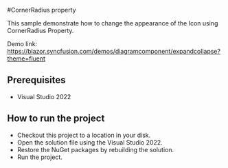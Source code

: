 #CornerRadius property

This sample demonstrate how to change the appearance of the Icon using CornerRadius Property.

Demo link:
https://blazor.syncfusion.com/demos/diagramcomponent/expandcollapse?theme=fluent

## Prerequisites

* Visual Studio 2022

## How to run the project

* Checkout this project to a location in your disk.
* Open the solution file using the Visual Studio 2022.
* Restore the NuGet packages by rebuilding the solution.
* Run the project.
